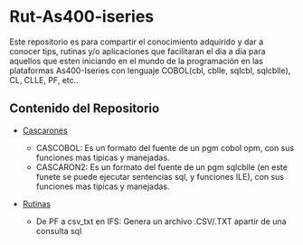 # Rut-As400-iseries
Este repositorio es para compartir el conocimiento adquirido y dar a conocer tips, rutinas y/o aplicaciones que facilitaran el dia a dia para aquellos que esten iniciando en el mundo de la programación en las plataformas As400-Iseries con lenguaje COBOL(cbl, cblle, sqlcbl, sqlcblle), CL, CLLE, PF, etc..

## Contenido del Repositorio
- [Cascarones](https://github.com/Georgesala93/Rut-As400-iseries/blob/main/Cascarones "Cascarones")
  - CASCOBOL: Es un formato del fuente de un pgm cobol opm, con sus funciones mas tipicas y manejadas.
  - CASCARON2: Es un formato del fuente de un pgm sqlcblle (en este funete se puede ejecutar sentencias sql, y funciones ILE), con sus funciones mas tipicas y manejadas. 

- [Rutinas](https://github.com/Georgesala93/Rut-As400-iseries/tree/main/Rutinas "Rutinas")
  - De PF a csv_txt en IFS: Genera un archivo .CSV/.TXT apartir de una consulta sql
